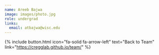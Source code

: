 ```yaml
---
name: Areeb Bajwa
image: images/photo.jpg
role: undergrad
links:
  email: atbajwa@wisc.edu
---
```

{% include button.html icon="fa-solid fa-arrow-left" text="Back to Team" link="https://cregglab.github.io/team/" %}
